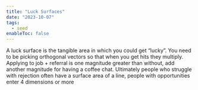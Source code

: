 ```yaml
---
title: "Luck Surfaces"
date: "2023-10-07"
tags:
  - seed
enableToc: false
---
```

A luck surface is the tangible area in which you could get “lucky”. You need to be picking orthogonal vectors so that when you get hits they multiply. Applying to job + referral is one magnitude greater than without, add another magnitude for having a coffee chat. Ultimately people who struggle with rejection often have a surface area of a line, people with opportunities enter 4 dimensions or more 